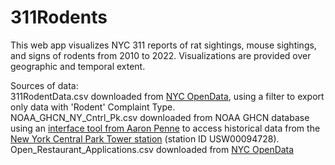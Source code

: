 # 311Rodents

This web app visualizes NYC 311 reports of rat sightings, mouse sightings, and signs of rodents from 2010 to 2022. 
Visualizations are provided over geographic and temporal extent. 


Sources of data:  
311RodentData.csv downloaded from [NYC OpenData](https://data.cityofnewyork.us/Social-Services/311-Service-Requests-from-2010-to-Present/erm2-nwe9), using a filter to export only data with 'Rodent' Complaint Type.  
NOAA_GHCN_NY_Cntrl_Pk.csv downloaded from NOAA GHCN database using an [interface tool from Aaron Penne](https://github.com/aaronpenne/get_noaa_ghcn_data) to access historical data from the [New York Central Park Tower station](https://www.ncdc.noaa.gov/cdo-web/datasets/GHCND/stations/GHCND:USW00094728/detail) (station ID USW00094728).  
Open_Restaurant_Applications.csv downloaded from [NYC OpenData](https://data.cityofnewyork.us/Transportation/Open-Restaurant-Applications/pitm-atqc)
